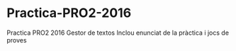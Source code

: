 # Practica-PRO2-2016
Practica PRO2 2016 Gestor de textos
Inclou enunciat de la pràctica i jocs de proves
